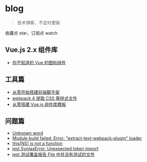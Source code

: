 # blog
>技术博客，不定时更新

收藏点 star，订阅点 watch

## Vue.js 2.x 组件库

- [你不知道的 Vue 的图标组件](https://github.com/iq9891/blog/issues/10)

## 工具篇

- [从零开始搭建前端脚手架](https://github.com/iq9891/blog/issues/2)
- [webpack 4 提取 CSS 等样式文件](https://github.com/iq9891/blog/issues/4)
- [从零搭建 Vue.js 组件库模板](https://github.com/iq9891/blog/issues/9)

## 问题篇

- [Unknown word](https://github.com/iq9891/blog/issues/3)
- [Module build failed: Error: "extract-text-webpack-plugin" loader](https://github.com/iq9891/blog/issues/5)
- [this[NS] is not a function](https://github.com/iq9891/blog/issues/6)
- [jest SyntaxError: Unexpected token import](https://github.com/iq9891/blog/issues/7)
- [jest 测试覆盖报告 File 中并没有测试的文件](https://github.com/iq9891/blog/issues/8)
